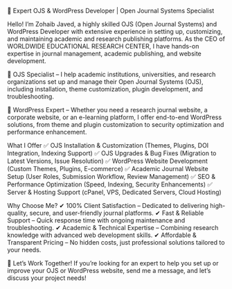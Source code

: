 🚀 Expert OJS & WordPress Developer | Open Journal Systems Specialist

Hello! I’m Zohaib Javed, a highly skilled OJS (Open Journal Systems) and WordPress Developer with extensive experience in setting up, customizing, and maintaining academic and research publishing platforms. As the CEO of WORLDWIDE EDUCATIONAL RESEARCH CENTER, I have hands-on expertise in journal management, academic publishing, and website development.

🔹 OJS Specialist – I help academic institutions, universities, and research organizations set up and manage their Open Journal Systems (OJS), including installation, theme customization, plugin development, and troubleshooting.

🔹 WordPress Expert – Whether you need a research journal website, a corporate website, or an e-learning platform, I offer end-to-end WordPress solutions, from theme and plugin customization to security optimization and performance enhancement.

What I Offer
✅ OJS Installation & Customization (Themes, Plugins, DOI Integration, Indexing Support)
✅ OJS Upgrades & Bug Fixes (Migration to Latest Versions, Issue Resolution)
✅ WordPress Website Development (Custom Themes, Plugins, E-commerce)
✅ Academic Journal Website Setup (User Roles, Submission Workflow, Review Management)
✅ SEO & Performance Optimization (Speed, Indexing, Security Enhancements)
✅ Server & Hosting Support (cPanel, VPS, Dedicated Servers, Cloud Hosting)

Why Choose Me?
✔ 100% Client Satisfaction – Dedicated to delivering high-quality, secure, and user-friendly journal platforms.
✔ Fast & Reliable Support – Quick response time with ongoing maintenance and troubleshooting.
✔ Academic & Technical Expertise – Combining research knowledge with advanced web development skills.
✔ Affordable & Transparent Pricing – No hidden costs, just professional solutions tailored to your needs.

📩 Let’s Work Together! If you’re looking for an expert to help you set up or improve your OJS or WordPress website, send me a message, and let’s discuss your project needs!

